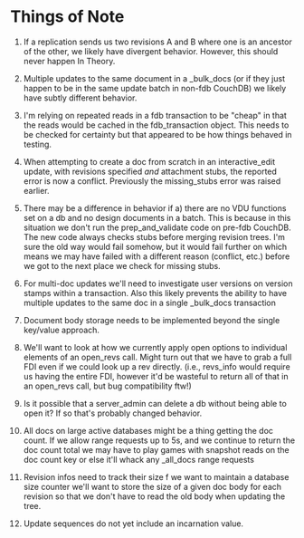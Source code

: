 Things of Note
===

1. If a replication sends us two revisions A and B where one is an
   ancestor of the other, we likely have divergent behavior. However,
   this should never happen In Theory.

2. Multiple updates to the same document in a _bulk_docs (or if they
   just happen to be in the same update batch in non-fdb CouchDB)
   we likely have subtly different behavior.

3. I'm relying on repeated reads in a fdb transaction to be "cheap"
   in that the reads would be cached in the fdb_transaction object.
   This needs to be checked for certainty but that appeared to
   be how things behaved in testing.

4. When attempting to create a doc from scratch in an interactive_edit
   update, with revisions specified *and* attachment stubs, the reported
   error is now a conflict. Previously the missing_stubs error was
   raised earlier.

5. There may be a difference in behavior if a) there are no VDU functions
   set on a db and no design documents in a batch. This is because in
   this situation we don't run the prep_and_validate code on pre-fdb
   CouchDB. The new code always checks stubs before merging revision trees.
   I'm sure the old way would fail somehow, but it would fail further on
   which means we may have failed with a different reason (conflict, etc.)
   before we got to the next place we check for missing stubs.

6. For multi-doc updates we'll need to investigate user versions on
   version stamps within a transaction. Also this likely prevents the
   ability to have multiple updates to the same doc in a single
   _bulk_docs transaction

7. Document body storage needs to be implemented beyond the single
   key/value approach.

8. We'll want to look at how we currently apply open options to individual
   elements of an open_revs call. Might turn out that we have to grab a
   full FDI even if we could look up a rev directly. (i.e., revs_info
   would require us having the entire FDI, however it'd be wasteful to return
   all of that in an open_revs call, but bug compatibility ftw!)

9. Is it possible that a server_admin can delete a db without being able
   to open it? If so that's probably changed behavior.

10. All docs on large active databases might be a thing getting the doc
    count. If we allow range requests up to 5s, and we continue to return
    the doc count total we may have to play games with snapshot reads on
    the doc count key or else it'll whack any _all_docs range requests

11. Revision infos need to track their size f we want to maintain a database
    size counter we'll want to store the size of a given doc body for each
    revision so that we don't have to read the old body when updating the tree.

12. Update sequences do not yet include an incarnation value.